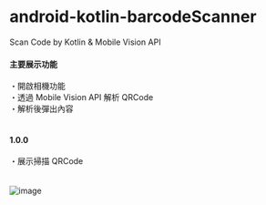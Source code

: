 # android-kotlin-barcodeScanner
Scan Code by Kotlin &amp; Mobile Vision API
<br/>
#### 主要展示功能
・開啟相機功能<br/>
・透過 Mobile Vision API 解析 QRCode<br/>
・解析後彈出內容<br/>
<br/>
#### 1.0.0 
・展示掃描 QRCode<br/>
<br/>
<br/>
![image](https://github.com/chiuchingwei/BarCodeScanner-Kotlin/blob/master/sample.gif)
